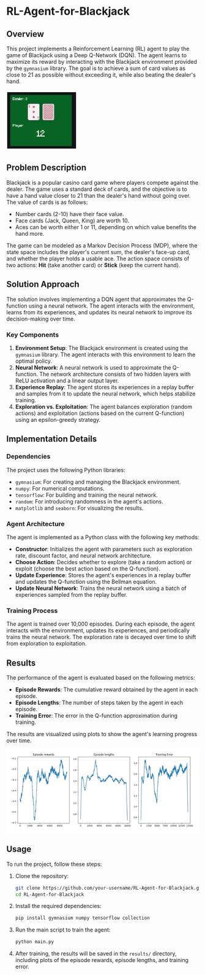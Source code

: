 # RL-Agent-for-Blackjack

## Overview

This project implements a Reinforcement Learning (RL) agent to play the game of Blackjack using a Deep Q-Network (DQN). The agent learns to maximize its reward by interacting with the Blackjack environment provided by the `gymnasium` library. The goal is to achieve a sum of card values as close to 21 as possible without exceeding it, while also beating the dealer's hand.

<img src="images/blackjack.jpg" title="" alt="Agent Performance" data-align="center">



## Problem Description

Blackjack is a popular casino card game where players compete against the dealer. The game uses a standard deck of cards, and the objective is to have a hand value closer to 21 than the dealer's hand without going over. The value of cards is as follows:

- Number cards (2-10) have their face value.
- Face cards (Jack, Queen, King) are worth 10.
- Aces can be worth either 1 or 11, depending on which value benefits the hand more.

The game can be modeled as a Markov Decision Process (MDP), where the state space includes the player's current sum, the dealer's face-up card, and whether the player holds a usable ace. The action space consists of two actions: **Hit** (take another card) or **Stick** (keep the current hand).

## Solution Approach

The solution involves implementing a DQN agent that approximates the Q-function using a neural network. The agent interacts with the environment, learns from its experiences, and updates its neural network to improve its decision-making over time.

### Key Components

1. **Environment Setup**: The Blackjack environment is created using the `gymnasium` library. The agent interacts with this environment to learn the optimal policy.
2. **Neural Network**: A neural network is used to approximate the Q-function. The network architecture consists of two hidden layers with ReLU activation and a linear output layer.
3. **Experience Replay**: The agent stores its experiences in a replay buffer and samples from it to update the neural network, which helps stabilize training.
4. **Exploration vs. Exploitation**: The agent balances exploration (random actions) and exploitation (actions based on the current Q-function) using an epsilon-greedy strategy.

## Implementation Details

### Dependencies

The project uses the following Python libraries:

- `gymnasium`: For creating and managing the Blackjack environment.
- `numpy`: For numerical computations.
- `tensorflow`: For building and training the neural network.
- `random`: For introducing randomness in the agent's actions.
- `matplotlib` and `seaborn`: For visualizing the results.

### Agent Architecture

The agent is implemented as a Python class with the following key methods:

- **Constructor**: Initializes the agent with parameters such as exploration rate, discount factor, and neural network architecture.
- **Choose Action**: Decides whether to explore (take a random action) or exploit (choose the best action based on the Q-function).
- **Update Experience**: Stores the agent's experiences in a replay buffer and updates the Q-function using the Bellman equation.
- **Update Neural Network**: Trains the neural network using a batch of experiences sampled from the replay buffer.

### Training Process

The agent is trained over 10,000 episodes. During each episode, the agent interacts with the environment, updates its experiences, and periodically trains the neural network. The exploration rate is decayed over time to shift from exploration to exploitation.

## Results

The performance of the agent is evaluated based on the following metrics:

- **Episode Rewards**: The cumulative reward obtained by the agent in each episode.
- **Episode Lengths**: The number of steps taken by the agent in each episode.
- **Training Error**: The error in the Q-function approximation during training.

The results are visualized using plots to show the agent's learning progress over time.

<img src="images/performance.jpg" title="" alt="Agent Performance" data-align="center">

## Usage

To run the project, follow these steps:

1. Clone the repository:
   
   ```bash
   git clone https://github.com/your-username/RL-Agent-for-Blackjack.git
   cd RL-Agent-for-Blackjack
   ```

2. Install the required dependencies:
   
   ```bash
   pip install gymnasium numpy tensorflow collection 
   ```

3. Run the main script to train the agent:
   
   ```bash
   python main.py
   ```

4. After training, the results will be saved in the `results/` directory, including plots of the episode rewards, episode lengths, and training error.


